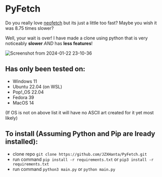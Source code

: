 # PyFetch

Do you really love [neofetch](https://github.com/dylanaraps/neofetch) but its just a little too fast? Maybe you wish it was 8.75 times slower?

Well, your wait is over! I have made a clone using python that is very noticeably **slower** *AND* has **less features**!

![Screenshot from 2024-01-22 23-10-36](https://github.com/JZXHanta/PyFetch/assets/61375197/3b6a4808-9190-418a-8628-d5b86fdc5075)


## Has only been tested on:
  - Windows 11
  - Ubuntu 22.04 (on WSL)
  - Pop!_OS 22.04
  - Fedora 39
  - MacOS 14

  (If OS is not on above list it will have no ASCII art created for it yet most likely)



## To install (Assuming Python and Pip are lready installed):
  - clone repo ```git clone https://github.com/JZXHanta/PyFetch.git```
  - run command ```pip install -r requirements.txt``` or ```pip3 install -r requirements.txt```
  - run command ```python3 main.py``` or ```python main.py```
